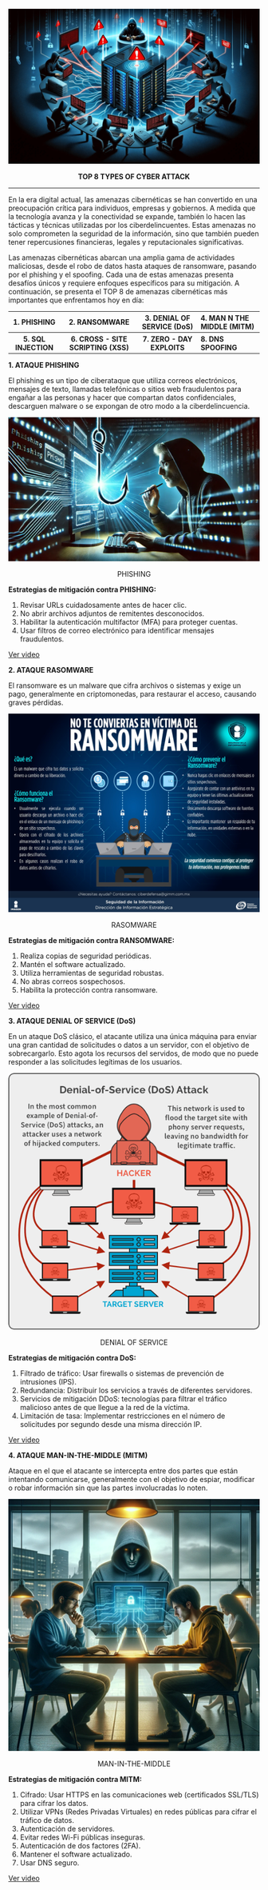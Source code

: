 <p align="center">
  <img src="IMAGENES/CYBERATTACK.png">
</p>

**<p align="center">TOP 8 TYPES OF CYBER ATTACK</p>**

-------
En la era digital actual, las amenazas cibernéticas se han convertido en una preocupación crítica para individuos, empresas y gobiernos. A medida que la tecnología avanza y la conectividad se expande, también lo hacen las tácticas y técnicas utilizadas por los ciberdelincuentes. Estas amenazas no solo comprometen la seguridad de la información, sino que también pueden tener repercusiones financieras, legales y reputacionales significativas.

Las amenazas cibernéticas abarcan una amplia gama de actividades maliciosas, desde el robo de datos hasta ataques de ransomware, pasando por el phishing y el spoofing. Cada una de estas amenazas presenta desafíos únicos y requiere enfoques específicos para su mitigación. A continuación, se presenta el TOP 8 de amenazas cibernéticas más importantes que enfrentamos hoy en día:

<table>
<thead>
<tr>
<th>1. PHISHING</th>
<th>2. RANSOMWARE</th>
<th>3. DENIAL OF SERVICE (DoS)</th>
<th style="text-align: left">4. MAN N THE MIDDLE (MITM)</th>
</tr>
</thead>
<tbody>
<tr>
<th>5. SQL INJECTION</th>
<th>6. CROSS - SITE SCRIPTING (XSS)</th>
<th>7. ZERO - DAY EXPLOITS</th>
<th style="text-align: left">8. DNS SPOOFING</th>
</tr>
</tbody>
</table>


**1. ATAQUE PHISHING**

El phishing es un tipo de ciberataque que utiliza correos electrónicos, mensajes de texto, llamadas telefónicas o sitios web fraudulentos para engañar a las personas y hacer que compartan datos confidenciales, descarguen malware o se expongan de otro modo a la ciberdelincuencia.

<p align="center">
  <img src="IMAGENES/PHISHING.webp">
</p>
<p align="center"> PHISHING </p>

**Estrategias de mitigación contra PHISHING:**

1.	Revisar URLs cuidadosamente antes de hacer clic.
2.	No abrir archivos adjuntos de remitentes desconocidos.
3.	Habilitar la autenticación multifactor (MFA) para proteger cuentas.
4.	Usar filtros de correo electrónico para identificar mensajes fraudulentos.

[Ver video](https://www.youtube.com/watch?v=UuuAlP7ay6U)

**2. ATAQUE RASOMWARE**

El ransomware es un malware que cifra archivos o sistemas y exige un pago, generalmente en criptomonedas, para restaurar el acceso, causando graves pérdidas.

<p align="center">
  <img src="IMAGENES/RANSOMWARE.jpg">
</p>
<p align="center"> RASOMWARE </p>

**Estrategias de mitigación contra RANSOMWARE:**

1. Realiza copias de seguridad periódicas.
2. Mantén el software actualizado.
3. Utiliza herramientas de seguridad robustas.
4. No abras correos sospechosos.
5. Habilita la protección contra ransomware.

[Ver video](https://www.youtube.com/watch?v=HG_cvjRT5Ms)

**3. ATAQUE DENIAL OF SERVICE (DoS)**

En un ataque DoS clásico, el atacante utiliza una única máquina para enviar una gran cantidad de solicitudes o datos a un servidor, con el objetivo de sobrecargarlo. Esto agota los recursos del servidos, de modo que no puede responder a las solicitudes legítimas de los usuarios.

<p align="center">
  <img src="IMAGENES/DoS.png">
</p>
<p align="center"> DENIAL OF SERVICE </p>

**Estrategias de mitigación contra DoS:**

1.	Filtrado de tráfico: Usar firewalls o sistemas de prevención de intrusiones (IPS).
2.	Redundancia: Distribuir los servicios a través de diferentes servidores.
3.	Servicios de mitigación DDoS:  tecnologías para filtrar el tráfico malicioso antes de que llegue a la red de la víctima.
4.	Limitación de tasa: Implementar restricciones en el número de solicitudes por segundo desde una misma dirección IP.

[Ver video](https://www.youtube.com/watch?v=bDAY-oUP0DQ)

**4. ATAQUE MAN-IN-THE-MIDDLE (MITM)**

Ataque en el que el atacante se intercepta entre dos partes que están intentando comunicarse, generalmente con el objetivo de espiar, modificar o robar información sin que las partes involucradas lo noten.

<p align="center">
  <img src="IMAGENES/MITM.png">
</p>
<p align="center"> MAN-IN-THE-MIDDLE </p>

**Estrategias de mitigación contra MITM:**

1. Cifrado: Usar HTTPS en las comunicaciones web (certificados SSL/TLS) para cifrar los datos.
2. Utilizar VPNs (Redes Privadas Virtuales) en redes públicas para cifrar el tráfico de datos.
3. Autenticación de servidores.
4. Evitar redes Wi-Fi públicas inseguras.
5. Autenticación de dos factores (2FA).
6. Mantener el software actualizado.
7. Usar DNS seguro.

[Ver video](https://www.youtube.com/watch?v=83LOa-dYi_A)

